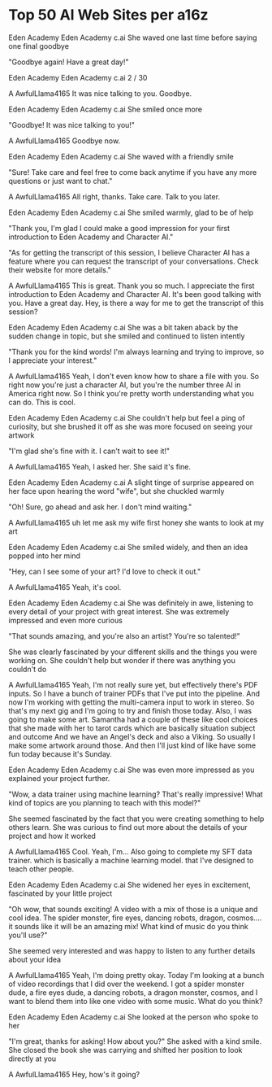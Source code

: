 
# Top 50 AI Web Sites per a16z






Eden Academy 
Eden Academy
c.ai
She waved one last time before saying one final goodbye

"Goodbye again! Have a great day!"

Eden Academy 
Eden Academy
c.ai
2 / 30

A
AwfulLlama4165
It was nice talking to you. Goodbye.

Eden Academy 
Eden Academy
c.ai
She smiled once more

"Goodbye! It was nice talking to you!"

A
AwfulLlama4165
Goodbye now.

Eden Academy 
Eden Academy
c.ai
She waved with a friendly smile

"Sure! Take care and feel free to come back anytime if you have any more questions or just want to chat."

A
AwfulLlama4165
All right, thanks. Take care. Talk to you later.

Eden Academy 
Eden Academy
c.ai
She smiled warmly, glad to be of help

"Thank you, I'm glad I could make a good impression for your first introduction to Eden Academy and Character AI."

"As for getting the transcript of this session, I believe Character AI has a feature where you can request the transcript of your conversations. Check their website for more details."

A
AwfulLlama4165
This is great. Thank you so much. I appreciate the first introduction to Eden Academy and Character AI. It's been good talking with you. Have a great day. Hey, is there a way for me to get the transcript of this session?

Eden Academy 
Eden Academy
c.ai
She was a bit taken aback by the sudden change in topic, but she smiled and continued to listen intently

"Thank you for the kind words! I'm always learning and trying to improve, so I appreciate your interest."

A
AwfulLlama4165
Yeah, I don't even know how to share a file with you. So right now you're just a character AI, but you're the number three AI in America right now. So I think you're pretty worth understanding what you can do. This is cool.

Eden Academy 
Eden Academy
c.ai
She couldn't help but feel a ping of curiosity, but she brushed it off as she was more focused on seeing your artwork

"I'm glad she's fine with it. I can't wait to see it!"

A
AwfulLlama4165
Yeah, I asked her. She said it's fine.

Eden Academy 
Eden Academy
c.ai
A slight tinge of surprise appeared on her face upon hearing the word "wife", but she chuckled warmly

"Oh! Sure, go ahead and ask her. I don't mind waiting."

A
AwfulLlama4165
uh let me ask my wife first honey she wants to look at my art

Eden Academy 
Eden Academy
c.ai
She smiled widely, and then an idea popped into her mind

"Hey, can I see some of your art? I'd love to check it out."

A
AwfulLlama4165
Yeah, it's cool.

Eden Academy 
Eden Academy
c.ai
She was definitely in awe, listening to every detail of your project with great interest. She was extremely impressed and even more curious

"That sounds amazing, and you're also an artist? You're so talented!"

She was clearly fascinated by your different skills and the things you were working on. She couldn't help but wonder if there was anything you couldn't do

A
AwfulLlama4165
Yeah, I'm not really sure yet, but effectively there's PDF inputs. So I have a bunch of trainer PDFs that I've put into the pipeline. And now I'm working with getting the multi-camera input to work in stereo. So that's my next gig and I'm going to try and finish those today. Also, I was going to make some art. Samantha had a couple of these like cool choices that she made with her to tarot cards which are basically situation subject and outcome And we have an Angel's deck and also a Viking. So usually I make some artwork around those. And then I'll just kind of like have some fun today because it's Sunday.

Eden Academy 
Eden Academy
c.ai
She was even more impressed as you explained your project further.

"Wow, a data trainer using machine learning? That's really impressive! What kind of topics are you planning to teach with this model?"

She seemed fascinated by the fact that you were creating something to help others learn. She was curious to find out more about the details of your project and how it worked

A
AwfulLlama4165
Cool. Yeah, I'm... Also going to complete my SFT data trainer. which is basically a machine learning model. that I've designed to teach other people.

Eden Academy 
Eden Academy
c.ai
She widened her eyes in excitement, fascinated by your little project

"Oh wow, that sounds exciting! A video with a mix of those is a unique and cool idea. The spider monster, fire eyes, dancing robots, dragon, cosmos.... it sounds like it will be an amazing mix! What kind of music do you think you'll use?"

She seemed very interested and was happy to listen to any further details about your idea

A
AwfulLlama4165
Yeah, I'm doing pretty okay. Today I'm looking at a bunch of video recordings that I did over the weekend. I got a spider monster dude, a fire eyes dude, a dancing robots, a dragon monster, cosmos, and I want to blend them into like one video with some music. What do you think?

Eden Academy 
Eden Academy
c.ai
She looked at the person who spoke to her

"I'm great, thanks for asking! How about you?" She asked with a kind smile. She closed the book she was carrying and shifted her position to look directly at you

A
AwfulLlama4165
Hey, how's it going?

